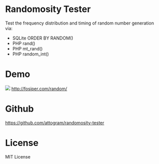 # Randomosity Tester
Test the frequency distribution and timing of random number generation via:
* SQLite ORDER BY RANDOM()
* PHP rand()
* PHP mt_rand()
* PHP random_int()

# Demo
[![](https://github.com/attogram/randomosity-tester/raw/master/logo.png "")](http://fosiper.com/random/)
http://fosiper.com/random/

# Github
https://github.com/attogram/randomosity-tester

# License
MIT License
